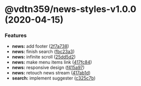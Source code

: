 # @vdtn359/news-styles-v1.0.0 (2020-04-15)


### Features

* **news:** add footer ([2f7a738](https://github.com/vdtn359/vdtn359-news/commit/2f7a738d1452fb41fb1a29a7f3b3a6e028b5d41e))
* **news:** finish search ([fbc23a3](https://github.com/vdtn359/vdtn359-news/commit/fbc23a3c64f5d803ea99c2abb7cffd6fbaa2a910))
* **news:** infinite scroll ([25dd5d2](https://github.com/vdtn359/vdtn359-news/commit/25dd5d20fc93d7a2e3d594ce92374513b25f006b))
* **news:** make menu items link ([417fc84](https://github.com/vdtn359/vdtn359-news/commit/417fc840ad7baf6cc2fcba0c42193a74257995f1))
* **news:** responsive design ([f415a97](https://github.com/vdtn359/vdtn359-news/commit/f415a974f620c71afe11824691c48cb59705df96))
* **news:** retouch news stream ([417ab1d](https://github.com/vdtn359/vdtn359-news/commit/417ab1de0df80ce66be2a3f4b9304a400d2a2a66))
* **search:** implement suggester ([c325c7b](https://github.com/vdtn359/vdtn359-news/commit/c325c7b4a7dc381b122c7fb0fa535423630f7ff3))
